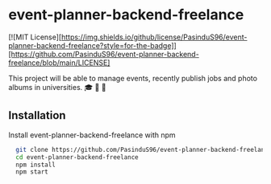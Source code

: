 # event-planner-backend-freelance

[![MIT License][https://img.shields.io/github/license/PasinduS96/event-planner-backend-freelance?style=for-the-badge]][https://github.com/PasinduS96/event-planner-backend-freelance/blob/main/LICENSE]

This project will be able to manage events, recently publish jobs and photo albums in universities. 🎓 💼 📸

## Installation 

Install event-planner-backend-freelance with npm

```bash 
  git clone https://github.com/PasinduS96/event-planner-backend-freelance.git   
  cd event-planner-backend-freelance
  npm install 
  npm start
```

